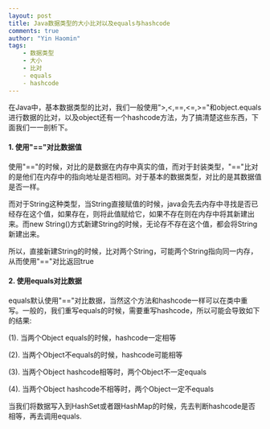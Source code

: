 ```yaml
---
layout: post
title: Java数据类型的大小比对以及equals与hashcode
comments: true
author: "Yin Haomin"
tags:
    - 数据类型
    - 大小
    - 比对
    - equals
    - hashcode
---
```


在Java中，基本数据类型的比对，我们一般使用">,<,==,<=,>="和object.equals进行数据的比对，以及object还有一个hashcode方法，为了搞清楚这些东西，下面我们一一剖析下。

#### 1. 使用"=="对比数据值
使用"=="的时候，对比的是数据在内存中真实的值，而对于封装类型，"=="比对的是他们在内存中的指向地址是否相同。对于基本的数据类型，对比的是其数据值是否一样。

而对于String这种类型，当String直接赋值的时候，java会先去内存中寻找是否已经存在这个值，如果存在，则将此值赋给它，如果不存在则在内存中将其新建出来。而new String()方式新建String的时候，无论存不存在这个值，都会将String新建出来。

所以，直接新建String的时候，比对两个String，可能两个String指向同一内存，从而使用"=="对比返回true

#### 2. 使用equals对比数据
equals默认使用"=="对比数据，当然这个方法和hashcode一样可以在类中重写。一般的，我们重写equals的时候，需要重写hashcode，所以可能会导致如下的结果:

(1). 当两个Object equals的时候，hashcode一定相等

(2). 当两个Object不equals的时候，hashcode可能相等

(3). 当两个Object hashcode相等时，两个Object不一定equals

(4). 当两个Object hashcode不相等时，两个Object一定不equals

当我们将数据写入到HashSet或者跟HashMap的时候，先去判断hashcode是否相等，再去调用equals.
